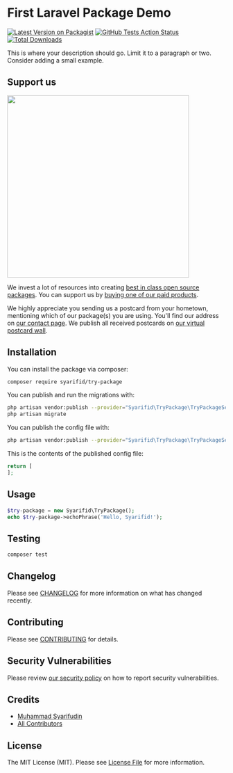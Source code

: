 # First Laravel Package Demo

[![Latest Version on Packagist](https://img.shields.io/packagist/v/syarifid/try-package.svg?style=flat-square)](https://packagist.org/packages/syarifid/try-package)
[![GitHub Tests Action Status](https://img.shields.io/github/workflow/status/syarifid/try-package/run-tests?label=tests)](https://github.com/syarifid/try-package/actions?query=workflow%3ATests+branch%3Amaster)
[![Total Downloads](https://img.shields.io/packagist/dt/syarifid/try-package.svg?style=flat-square)](https://packagist.org/packages/syarifid/try-package)


This is where your description should go. Limit it to a paragraph or two. Consider adding a small example.

## Support us

[<img src="https://github-ads.s3.eu-central-1.amazonaws.com/package-try-package-laravel.jpg?t=1" width="419px" />](https://spatie.be/github-ad-click/package-try-package-laravel)

We invest a lot of resources into creating [best in class open source packages](https://spatie.be/open-source). You can support us by [buying one of our paid products](https://spatie.be/open-source/support-us).

We highly appreciate you sending us a postcard from your hometown, mentioning which of our package(s) you are using. You'll find our address on [our contact page](https://spatie.be/about-us). We publish all received postcards on [our virtual postcard wall](https://spatie.be/open-source/postcards).

## Installation

You can install the package via composer:

```bash
composer require syarifid/try-package
```

You can publish and run the migrations with:

```bash
php artisan vendor:publish --provider="Syarifid\TryPackage\TryPackageServiceProvider" --tag="migrations"
php artisan migrate
```

You can publish the config file with:
```bash
php artisan vendor:publish --provider="Syarifid\TryPackage\TryPackageServiceProvider" --tag="config"
```

This is the contents of the published config file:

```php
return [
];
```

## Usage

```php
$try-package = new Syarifid\TryPackage();
echo $try-package->echoPhrase('Hello, Syarifid!');
```

## Testing

```bash
composer test
```

## Changelog

Please see [CHANGELOG](CHANGELOG.md) for more information on what has changed recently.

## Contributing

Please see [CONTRIBUTING](.github/CONTRIBUTING.md) for details.

## Security Vulnerabilities

Please review [our security policy](../../security/policy) on how to report security vulnerabilities.

## Credits

- [Muhammad Syarifudin](https://github.com/syarifid)
- [All Contributors](../../contributors)

## License

The MIT License (MIT). Please see [License File](LICENSE.md) for more information.
